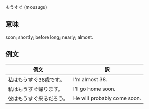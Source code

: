 もうすぐ (mousugu)

## 意味

soon; shortly; before long; nearly; almost​.

## 例文

|例文|訳|
| --- | --- |
|私はもうすぐ38歳です。|I'm almost 38.|
|私はもうすぐ帰ります。|I'll go home soon.|
|彼はもうすぐ来るだろう。|He will probably come soon.|